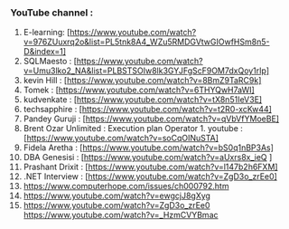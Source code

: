 
###  YouTube  channel : 
 1. E-learning: [https://www.youtube.com/watch?v=976ZUuxrq2o&list=PL5tnk8A4_WZu5RMDGVtwGIOwfHSm8n5-D&index=1]
 2. SQLMaesto : [https://www.youtube.com/watch?v=Umu3lko2_NA&list=PLBSTSOIw8lk3GYJFgScF9OM7dxQoy1rIp]
 3. kevin Hill : [https://www.youtube.com/watch?v=8BmZ9TaRC9k]
 4. Tomek : [https://www.youtube.com/watch?v=6THYQwH7aWI]
 5. kudvenkate : [https://www.youtube.com/watch?v=tX8n51IeV3E]
 6. techsapphire : [https://www.youtube.com/watch?v=t2R0-xcKw44]
 7. Pandey Guruji : [https://www.youtube.com/watch?v=qVbVfYMoeBE]
 8. Brent Ozar Unlimited : Execution plan Operator 
				 1. youtube : [https://www.youtube.com/watch?v=soCqOINuSTA]
9. Fidela Aretha : [https://www.youtube.com/watch?v=bS0q1nBP3As] 
10. DBA Genesisi : [https://www.youtube.com/watch?v=aUxrs8x_ieQ ] 
11. Prashant Drixit : [https://www.youtube.com/watch?v=l147b2h6FXM]
12. .NET Interview : [https://www.youtube.com/watch?v=ZgD3o_zrEe0]
13. https://www.computerhope.com/issues/ch000792.htm
14. https://www.youtube.com/watch?v=ewgcjJ8gXyg
15. https://www.youtube.com/watch?v=ZgD3o_zrEe0
https://www.youtube.com/watch?v=_HzmCVYBmac
